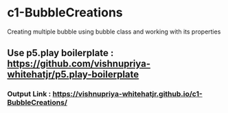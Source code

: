 # c1-BubbleCreations
Creating multiple bubble using bubble class and working with its properties

## Use p5.play boilerplate : https://github.com/vishnupriya-whitehatjr/p5.play-boilerplate

### Output Link : https://vishnupriya-whitehatjr.github.io/c1-BubbleCreations/
